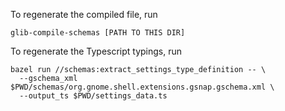To regenerate the compiled file, run

```shell
glib-compile-schemas [PATH TO THIS DIR]
```

To regenerate the Typescript typings, run

```shell
bazel run //schemas:extract_settings_type_definition -- \
  --gschema_xml $PWD/schemas/org.gnome.shell.extensions.gsnap.gschema.xml \
  --output_ts $PWD/settings_data.ts
```
